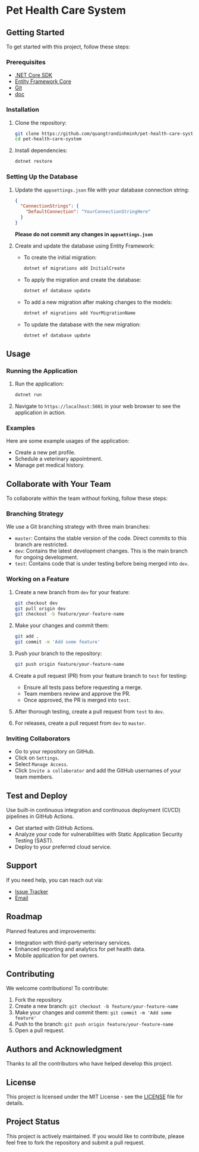 # Pet Health Care System

## Getting Started

To get started with this project, follow these steps:

### Prerequisites

- [.NET Core SDK](https://dotnet.microsoft.com/download)
- [Entity Framework Core](https://docs.microsoft.com/en-us/ef/core/)
- [Git](https://git-scm.com/)
- [doc](https://drive.google.com/drive/folders/1uE6nTSeCOh9qmyg6kLeA76oeaghNkSp_)


### Installation

1. Clone the repository:
    ```bash
    git clone https://github.com/quangtrandinhminh/pet-health-care-system.git
    cd pet-health-care-system
    ```

2. Install dependencies:
    ```bash
    dotnet restore
    ```

### Setting Up the Database

1. Update the `appsettings.json` file with your database connection string:
    ```json
    {
      "ConnectionStrings": {
        "DefaultConnection": "YourConnectionStringHere"
      }
    }
    ```

    **Please do not commit any changes in `appsettings.json`**

2. Create and update the database using Entity Framework:

    - To create the initial migration:
        ```bash
        dotnet ef migrations add InitialCreate
        ```

    - To apply the migration and create the database:
        ```bash
        dotnet ef database update
        ```

    - To add a new migration after making changes to the models:
        ```bash
        dotnet ef migrations add YourMigrationName
        ```

    - To update the database with the new migration:
        ```bash
        dotnet ef database update
        ```

## Usage

### Running the Application

1. Run the application:
    ```bash
    dotnet run
    ```

2. Navigate to `https://localhost:5001` in your web browser to see the application in action.

### Examples

Here are some example usages of the application:

- Create a new pet profile.
- Schedule a veterinary appointment.
- Manage pet medical history.


## Collaborate with Your Team

To collaborate within the team without forking, follow these steps:

### Branching Strategy

We use a Git branching strategy with three main branches:

- `master`: Contains the stable version of the code. Direct commits to this branch are restricted.
- `dev`: Contains the latest development changes. This is the main branch for ongoing development.
- `test`: Contains code that is under testing before being merged into `dev`.

### Working on a Feature

1. Create a new branch from `dev` for your feature:
    ```bash
    git checkout dev
    git pull origin dev
    git checkout -b feature/your-feature-name
    ```

2. Make your changes and commit them:
    ```bash
    git add .
    git commit -m 'Add some feature'
    ```

3. Push your branch to the repository:
    ```bash
    git push origin feature/your-feature-name
    ```

4. Create a pull request (PR) from your feature branch to `test` for testing:
    - Ensure all tests pass before requesting a merge.
    - Team members review and approve the PR.
    - Once approved, the PR is merged into `test`.

5. After thorough testing, create a pull request from `test` to `dev`.

6. For releases, create a pull request from `dev` to `master`.

### Inviting Collaborators

- Go to your repository on GitHub.
- Click on `Settings`.
- Select `Manage Access`.
- Click `Invite a collaborator` and add the GitHub usernames of your team members.

## Test and Deploy

Use built-in continuous integration and continuous deployment (CI/CD) pipelines in GitHub Actions.

- Get started with GitHub Actions.
- Analyze your code for vulnerabilities with Static Application Security Testing (SAST).
- Deploy to your preferred cloud service.

## Support

If you need help, you can reach out via:

- [Issue Tracker](https://github.com/quangtrandinhminh/pet-health-care-system-API/issues)
- [Email](mailto:support@pethealthcaresystem.com)

## Roadmap

Planned features and improvements:

- Integration with third-party veterinary services.
- Enhanced reporting and analytics for pet health data.
- Mobile application for pet owners.

## Contributing

We welcome contributions! To contribute:

1. Fork the repository.
2. Create a new branch: `git checkout -b feature/your-feature-name`
3. Make your changes and commit them: `git commit -m 'Add some feature'`
4. Push to the branch: `git push origin feature/your-feature-name`
5. Open a pull request.

## Authors and Acknowledgment

Thanks to all the contributors who have helped develop this project.

## License

This project is licensed under the MIT License - see the [LICENSE](LICENSE) file for details.

## Project Status

This project is actively maintained. If you would like to contribute, please feel free to fork the repository and submit a pull request.

